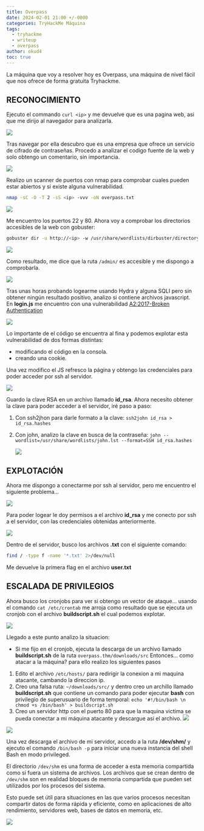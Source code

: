 ```yaml
---
title: Overpass
date: 2024-02-01 21:00 +/-0000
categories: TryHackMe Máquina
tags:
  - tryhackme
  - writeup
  - overpass
author: okud4
toc: true
---
```


La máquina que voy a resolver hoy es Overpass, una máquina de nivel fácil que nos ofrece de forma gratuita Tryhackme.

## RECONOCIMIENTO

Ejecuto el commando `curl <ip>` y me devuelve que es una pagina web, asi que me dirijo al navegador para analizarla.


![](/assets/img/capturas/overpass/overpass-web.png)

Tras navegar por ella descubro que es una empresa que ofrece un servicio de cifrado de contraseñas. Procedo a analizar el codigo fuente de la web y solo obtengo un comentario, sin importancia.

![](/assets/img/capturas/overpass/webcode.png)

Realizo un scanner de puertos con nmap para comprobar cuales pueden estar abiertos y si existe alguna vulnerabilidad.

```bash
nmap -sC -O -T 2 -sS <ip> -vvv -oN overpass.txt
```

![](/assets/img/capturas/overpass/nmapscan.png)

Me encuentro los puertos 22 y 80. Ahora voy a comprobar los directorios accesibles de la web con gobuster:

```bash
gobuster dir -u http://<ip> -w /usr/share/wordlists/dirbuster/directory-list-2.3-small.txt -o directories.txt
```

![](/assets/img/capturas/overpass/web-fuzz.png)

Como resultado, me dice que la ruta `/admin/`  es accesible y me dispongo a comprobarla.


![](/assets/img/capturas/overpass/web-admin.png)

Tras unas horas probando logearme usando Hydra y alguna SQLI pero sin obtener ningún resultado positivo, analizo si contiene archivos javascript. En **login.js** me encuentro con una vulnerabilidad [A2:2017-Broken Authentication](https://cheatsheetseries.owasp.org/cheatsheets/Authentication_Cheat_Sheet.html)  

![](/assets/img/capturas/overpass/web-cookie.png)

Lo importante de el código se encuentra al fina y podemos explotar esta vulnerabilidad de dos formas distintas:
- modificando el código en la consola.
- creando una cookie.

Una vez modifico el JS refresco la página y obtengo las credenciales para poder acceder por ssh al servidor.

![](/assets/img/capturas/overpass/web-rsa-login.png)

Guardo la clave RSA en un archivo llamado **id_rsa**. Ahora necesito obtener la clave para poder acceder a el servidor, iré paso a paso:
1. Con ssh2jhon para darle formato a la clave: `ssh2john id_rsa > id_rsa.hashes`
2. Con john, analizo la clave en busca de la contraseña: `john --wordlist=/usr/share/wordlists/john.lst --format=SSH id_rsa.hashes`

	![](/assets/img/capturas/overpass/rsa-password.png)


## EXPLOTACIÓN

Ahora me dispongo a conectarme por ssh al servidor, pero me encuentro el siguiente problema...

![](/assets/img/capturas/overpass/ssh-bad-login.png)

Para poder logear le doy permisos a el archivo **id_rsa** y me conecto por ssh a el servidor, con las credenciales obtenidas anteriormente.

![](/assets/img/capturas/overpass/ssh-login.png)

Dentro de el servidor, busco los archivos **.txt** con el siguiente comando:
```bash
find / -type f -name '*.txt' 2>/dev/null
```

Me devuelve la primera flag en el archivo **user.txt**


## ESCALADA DE PRIVILEGIOS


Ahora busco los cronjobs para ver si obtengo un vector de ataque... usando el comando `cat /etc/crontab` me arroja como resultado que se ejecuta un cronjob con el archivo **buildscript.sh** el cual podemos explotar. 

![](/assets/img/capturas/overpass/cronjobs.png)

Llegado a este punto analizo la situacion:
- Si me fijo en el cronjob, ejecuta la descarga de un archivo llamado **buildscript.sh** de la ruta `overpass.thm/downloads/src` 
Entonces... como atacar a la máquina? para ello realizo los siguientes pasos
1. Edito el archivo `/etc/hosts/` para redirigir la conexion a mi maquina atacante, cambando la direccion ip.
2. Creo una falsa ruta: `~/downloads/src/` y dentro creo un archillo llamado **buildscript.sh** que contiene un comando para poder ejecutar **bash** con privilegio de superusuario de forma temporal: `echo '#!/bin/bash \n chmod +s /bin/bash' > buildscript.sh` 
3. Creo un servidor http con el puerto 80 para que la maquina victima se pueda conectar a mi máquina atacante y descargue asi el archivo.
![](/assets/img/capturas/overpass/multitask.png)

![](/assets/img/capturas/overpass/pyserver.png)

Una vez descarga el archivo de mi servidor, accedo a la ruta **/dev/shm/** y ejecuto el comando `/bin/bash -p` para iniciar una nueva instancia del shell Bash en modo privileged.

El directorio `/dev/shm` es una forma de acceder a esta memoria compartida como si fuera un sistema de archivos. Los archivos que se crean dentro de `/dev/shm` son en realidad bloques de memoria compartida que pueden set utilizados por los procesos del sistema.

Esto puede set útil para situaciones en las que varios procesos necesitan compartir datos de forma rápida y eficiente, como en aplicaciones de alto rendimiento, servidores web, bases de datos en memoria, etc.

![](/assets/img/capturas/overpass/rooting.png)


